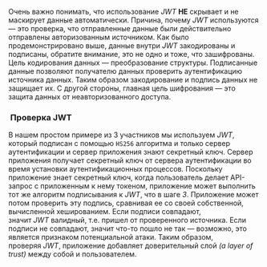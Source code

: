 Очень важно понимать, что использование _JWT_ **НЕ** скрывает и не маскирует данные автоматически. Причина, почему _JWT_ используются — это проверка, что отправленные данные были действительно отправлены авторизованным источником. Как было продемонстрировано выше, данные внутри _JWT_ закодированы и подписаны, обратите внимание, это не одно и тоже, что зашифрованы. Цель кодирования данных — преобразование структуры. Подписанные данные позволяют получателю данных проверить аутентификацию источника данных. Таким образом закодирование и подпись данных не защищает их. С другой стороны, главная цель шифрования — это защита данных от неавторизованного доступа.

###  Проверка JWT
В нашем простом примере из 3 участников мы используем _JWT_, который подписан с помощью `HS256` алгоритма и только сервер аутентификации и сервер приложения знают секретный ключ. Сервер приложения получает секретный ключ от сервера аутентификации во время установки аутентификационных процессов. Поскольку приложение знает секретный ключ, когда пользователь делает API-запрос с приложенным к нему токеном, приложение может выполнить тот же алгоритм подписывания к _JWT_, что в шаге _3_. Приложение может потом проверить эту подпись, сравнивая ее со своей собственной, вычисленной хешированием. Если подписи совпадают, значит _JWT_ валидный, т.е. пришел от проверенного источника. Если подписи не совпадают, значит что-то пошло не так — возможно, это является признаком потенциальной атаки. Таким образом, проверяя _JWT_, приложение добавляет доверительный слой _(a layer of trust)_ между собой и пользователем.

